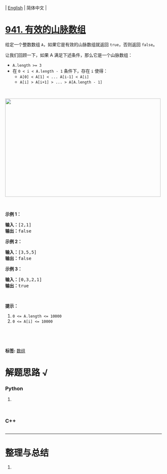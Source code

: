 | [English](README_EN.md) | 简体中文 |

# [941. 有效的山脉数组](https://leetcode-cn.com/problems/valid-mountain-array)
<p>给定一个整数数组&nbsp;<code>A</code>，如果它是有效的山脉数组就返回&nbsp;<code>true</code>，否则返回 <code>false</code>。</p>

<p>让我们回顾一下，如果 A 满足下述条件，那么它是一个山脉数组：</p>

<ul>
	<li><code>A.length &gt;= 3</code></li>
	<li>在&nbsp;<code>0 &lt; i&nbsp;&lt; A.length - 1</code>&nbsp;条件下，存在&nbsp;<code>i</code>&nbsp;使得：
	<ul>
		<li><code>A[0] &lt; A[1] &lt; ... A[i-1] &lt; A[i] </code></li>
		<li><code>A[i] &gt; A[i+1] &gt; ... &gt; A[A.length - 1]</code></li>
	</ul>
	</li>
</ul>

<p>&nbsp;</p>

<p><img alt="" src="https://assets.leetcode.com/uploads/2019/10/20/hint_valid_mountain_array.png" style="height: 316px; width: 500px;"></p>

<p>&nbsp;</p>

<p><strong>示例 1：</strong></p>

<pre><strong>输入：</strong>[2,1]
<strong>输出：</strong>false
</pre>

<p><strong>示例 2：</strong></p>

<pre><strong>输入：</strong>[3,5,5]
<strong>输出：</strong>false
</pre>

<p><strong>示例 3：</strong></p>

<pre><strong>输入：</strong>[0,3,2,1]
<strong>输出：</strong>true</pre>

<p>&nbsp;</p>

<p><strong>提示：</strong></p>

<ol>
	<li><code>0 &lt;= A.length &lt;= 10000</code></li>
	<li><code>0 &lt;= A[i] &lt;= 10000&nbsp;</code></li>
</ol>

<p>&nbsp;</p>

<p>&nbsp;</p>

**标签:**  [数组](https://leetcode-cn.com/tag/array) 
# 解题思路 √

### Python

1. 

```python

```


```python

```

### C++

```cpp

```

---



# 整理与总结

1. 